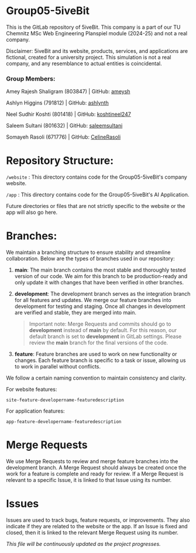 # Group05-5iveBit

This is the GitLab repository of 5iveBit. This company is a part of our TU Chemnitz MSc Web Engineering Planspiel module (2024-25) and not a real company.

Disclaimer: 5iveBit and its website, products, services, and applications are fictional, created for a university project. This simulation is not a real company, and any resemblance to actual entities is coincidental.

### Group Members:
Amey Rajesh Shaligram (803847)
| GitHub: [ameysh](https://github.com/ameysh)

Ashlyn Higgins (791812) | GitHub: [ashlynth](https://github.com/ashlynth)

Neel Sudhir Koshti (801418) | GitHub: [koshtineel247](https://github.com/koshtineel247)

Saleem Sultani (801632) | GitHub: [saleemsultani](https://github.com/saleemsultani)

Somayeh Rasoli (671776) | GitHub: [CelineRasoli](https://github.com/CelineRasoli)

# Repository Structure:

`/website` : This directory contains code for the Group05-5iveBit's company website.

`/app` : This directory contains code for the Group05-5iveBit's AI Application.

Future directories or files that are not strictly specific to the website or the app will also go here.

# Branches:
We maintain a branching structure to ensure stability and streamline collaboration. Below are the types of branches used in our repository:

1. **main**: The main branch contains the most stable and thoroughly tested version of our code. We aim for this branch to be production-ready and only update it with changes that have been verified in other branches.

2. **development**: The development branch serves as the integration branch for all features and updates. We merge our feature branches into development for testing and staging. Once all changes in development are verified and stable, they are merged into main.

    > Important note: Merge Requests and commits should go to **development** instead of **main** by default. For this reason, our default branch is set to **development** in GitLab settings. Please review the **main** branch for the final versions of the code.

3. **feature**: Feature branches are used to work on new functionality or changes. Each feature branch is specific to a task or issue, allowing us to work in parallel without conflicts.

We follow a certain naming convention to maintain consistency and clarity.

For website features:

`site-feature-developername-featuredescription`

For application features:

`app-feature-developername-featuredescription`

# Merge Requests
We use Merge Requests to review and merge feature branches into the development branch. A Merge Request should always be created once the work for a feature is complete and ready for review. If a Merge Request is relevant to a specific Issue, it is linked to that Issue using its number.

# Issues
Issues are used to track bugs, feature requests, or improvements. They also indicate if they are related to the website or the app. If an Issue is fixed and closed, then it is linked to the relevant Merge Request using its number.

*This file will be continuously updated as the project progresses.*